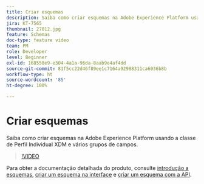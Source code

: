```yaml
---
title: Criar esquemas
description: Saiba como criar esquemas na Adobe Experience Platform usando a classe de Perfil Individual XDM e vários grupos de campos.
jira: KT-7565
thumbnail: 27012.jpg
feature: Schemas
doc-type: feature video
team: PM
role: Developer
level: Beginner
exl-id: 168550e9-e304-4a1a-96da-8aab9e4af4dd
source-git-commit: 81f5cc22d46f89ee1c7164a92988311ca6036b8b
workflow-type: ht
source-wordcount: '85'
ht-degree: 100%

---
```


# Criar esquemas

Saiba como criar esquemas na Adobe Experience Platform usando a classe de Perfil Individual XDM e vários grupos de campos.

>[!VIDEO](https://video.tv.adobe.com/v/27012?quality=12&learn=on)

Para obter a documentação detalhada do produto, consulte [introdução a esquemas](https://experienceleague.adobe.com/docs/journey-optimizer/using/data-management/get-started-schemas.html?lang=pt-BR), [criar um esquema na interface](https://experienceleague.adobe.com/docs/experience-platform/xdm/tutorials/create-schema-ui.html?lang=pt-BR) e [criar um esquema com a API](https://experienceleague.adobe.com/docs/experience-platform/xdm/tutorials/create-schema-api.html?lang=pt-BR).
